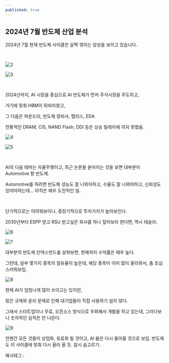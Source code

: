 ```yaml
---
published: true
---
```

## 2024년 7월 반도체 산업 분석

2024년 7월 현재 반도체 사이클은 살짝 꺾이는 양상을 보이고 있습니다.

​

![2](/assets/img/223525727180/2.png)

![3](/assets/img/223525727180/3.png)

​

2024년까지, AI 시장을 중심으로 AI 반도체가 먼저 주식시장을 주도하고,

거기에 맞춰 HBM이 뒤따라왔고,

그 다음은 파운드리, 반도체 장비사, 팹리스, EDA

전통적인 DRAM, CIS, NAND Flash, DDI 등은 상승 릴레이에 끼지 못했음.

![4](/assets/img/223525727180/4.png)

![5](/assets/img/223525727180/5.png)

​

AI의 다음 테마는 자율주행이고, 최근 논문들 쏟아지는 것을 보면 대부분이 Automotive 향 반도체.

Automotive를 하려면 반도체 성능도 잘 나와야하고, 수율도 잘 나와야하고, 신뢰성도 있어야하는데... 아직은 매우 도전적인 일.

​

단기적으로는 어려워보이나, 중장기적으로 투자가치가 높아보인다.

2030년부터 ESPP 받고 RSU 받고싶은 회사를 하나 짚어보라 한다면, 역시 테슬라.

![6](/assets/img/223525727180/6.png)

![7](/assets/img/223525727180/7.png)

대부분의 반도체 인덱스펀드를 살펴보면, 현재까지 수익률은 매우 높다.

그런데, 일부 몇가지 종목의 점유율이 높은데, 해당 종목이 이미 많이 올라와서, 좀 조심스러워보임.

![8](/assets/img/223525727180/8.png)

현재 AI가 엄청나게 많이 쓰이고는 있지만,

많은 규제와 윤리 문제로 인해 대기업들이 직접 사용하기 쉽지 않다.

그래서 스타트업이나 무료, 오픈소스 방식으로 우회해서 개발을 하고 있는데, 그러다보니 숫자적인 실적은 안 나온다.

![9](/assets/img/223525727180/9.png)

언젠간 모든 것들이 상업화, 유료화 될 것이고, AI 붐은 다시 돌아올 것으로 보임. 반도체도 이 사이클에 맞춰 다시 올라 올 듯. 잠시 숨고르기.

 해시태그 : 